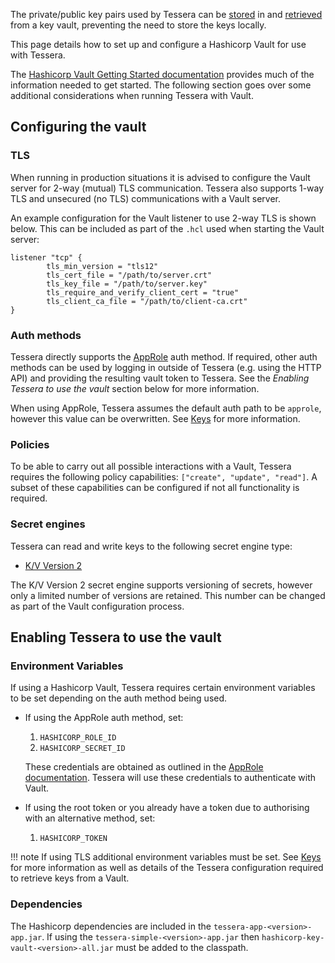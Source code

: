 The private/public key pairs used by Tessera can be [stored](../Keys) in and [retrieved](../../../Configuration/Keys) from a key vault, preventing the need to store the keys locally.

This page details how to set up and configure a Hashicorp Vault for use with Tessera.

 The [Hashicorp Vault Getting Started documentation](https://learn.hashicorp.com/vault/) provides much of the information needed to get started.  The following section goes over some additional considerations when running Tessera with Vault.

## Configuring the vault

### TLS
When running in production situations it is advised to configure the Vault server for 2-way (mutual) TLS communication.  Tessera also supports 1-way TLS and unsecured (no TLS) communications with a Vault server.

An example configuration for the Vault listener to use 2-way TLS is shown below.  This can be included as part of the `.hcl` used when starting the Vault server:

```
listener "tcp" {
        tls_min_version = "tls12"
        tls_cert_file = "/path/to/server.crt"
        tls_key_file = "/path/to/server.key"
        tls_require_and_verify_client_cert = "true"
        tls_client_ca_file = "/path/to/client-ca.crt"
}
```

### Auth methods
Tessera directly supports the [AppRole](https://www.vaultproject.io/docs/auth/approle.html) auth method.  If required, other auth methods can be used by logging in outside of Tessera (e.g. using the HTTP API) and providing the resulting vault token to Tessera.  See the *Enabling Tessera to use the vault* section below for more information.

When using AppRole, Tessera assumes the default auth path to be `approle`, however this value can be overwritten.  See [Keys](../../../Configuration/Keys) for more information.

### Policies
To be able to carry out all possible interactions with a Vault, Tessera requires the following policy capabilities: `["create", "update", "read"]`.  A subset of these capabilities can be configured if not all functionality is required.

### Secret engines
Tessera can read and write keys to the following secret engine type:

- [K/V Version 2](https://www.vaultproject.io/docs/secrets/kv/kv-v2.html)

The K/V Version 2 secret engine supports versioning of secrets, however only a limited number of versions are retained.  This number can be changed as part of the Vault configuration process.

## Enabling Tessera to use the vault
### Environment Variables
If using a Hashicorp Vault, Tessera requires certain environment variables to be set depending on the auth method being used.

- If using the AppRole auth method, set:
    1. `HASHICORP_ROLE_ID`
    2. `HASHICORP_SECRET_ID`

  These credentials are obtained as outlined in the [AppRole documentation](https://www.vaultproject.io/docs/auth/approle.html).  Tessera will use these credentials to authenticate with Vault.

- If using the root token or you already have a token due to authorising with an alternative method, set:
  1. `HASHICORP_TOKEN`

!!! note
    If using TLS additional environment variables must be set.  See [Keys](../../../Configuration/Keys) for more information as well as details of the Tessera configuration required to retrieve keys from a Vault.

### Dependencies
The Hashicorp dependencies are included in the `tessera-app-<version>-app.jar`.  If using the `tessera-simple-<version>-app.jar` then `hashicorp-key-vault-<version>-all.jar` must be added to the classpath.
